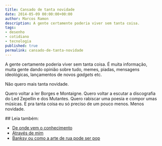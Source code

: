 ```yaml
---
title: Cansado de tanta novidade
date: 2014-05-09 00:00:00+00:00
author: Marcos Ramon
description: A gente certamente poderia viver sem tanta coisa.
tags:
- desenho
- cotidiano
- tecnologia
published: true
permalink: cansado-de-tanta-novidade
---
```

A gente certamente poderia viver sem tanta coisa. É muita informação, muita gente dando opinião sobre tudo, memes, piadas, mensagens ideológicas, lançamentos de novos *gadgets* etc. 

Não quero mais tanta novidade.

Quero voltar a ler Borges e Montaigne. Quero voltar a escutar a discografia do Led Zepellin e dos Mutantes. Quero rabiscar uma poesia e compor umas músicas. E pra tanta coisa eu só preciso de um pouco menos. Menos novidade.

<div class="leia-tambem" markdown="1">
## Leia também:

- <a href="/de-onde-vem-o-conhecimento">De onde vem o conhecimento</a>
- <a href="/atraves-de-mim">Através de mim</a>
- <a href="/banksy-ou-como-a-arte-de-rua-pode-ser-pop">Banksy ou como a arte de rua pode ser pop</a>
</div>
